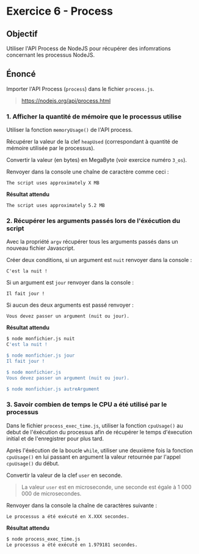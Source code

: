 # Exercice 6 - Process

## Objectif

Utiliser l'API Process de NodeJS pour récupérer des infomrations concernant les processus NodeJS.

## Énoncé

Importer l'API Process (`process`) dans le fichier `process.js`.

> https://nodejs.org/api/process.html

### 1. Afficher la quantité de mémoire que le processus utilise

Utiliser la fonction `memoryUsage()` de l'API process.

Récupérer la valeur de la clef `heapUsed` (correspondant à quantité de mémoire utilisée par le processus).

Convertir la valeur (en bytes) en MegaByte (voir exercice numéro `3_os`).

Renvoyer dans la console une chaîne de caractère comme ceci :

```text
The script uses approximately X MB
```

**Résultat attendu**

```text
The script uses approximately 5.2 MB
```

### 2. Récupérer les arguments passés lors de l'éxécution du script

Avec la propriété `argv` récupérer tous les arguments passés dans un nouveau fichier Javascript.

Créer deux conditions, si un argument est `nuit` renvoyer dans la console :

```text
C'est la nuit !
```

Si un argument est `jour` renvoyer dans la console :

```text
Il fait jour !
```

Si aucun des deux arguments est passé renvoyer :

```text
Vous devez passer un argument (nuit ou jour).
```

**Résultat attendu**

```sh
$ node monfichier.js nuit
C'est la nuit !

$ node monfichier.js jour
Il fait jour !

$ node monfichier.js
Vous devez passer un argument (nuit ou jour).

$ node monfichier.js autreArgument
```

### 3. Savoir combien de temps le CPU a été utilisé par le processus

Dans le fichier `process_exec_time.js`, utiliser la fonction `cpuUsage()` au debut de l'éxécution du processus afin de
récupérer le temps d'éxecution initial et de l'enregistrer pour plus tard.

Après l'éxécution de la boucle `while`, utiliser une deuxième fois la fonction `cpuUsage()` en lui passant en argument
la valeur retournée par l'appel `cpuUsage()` du début.

Convertir la valeur de la clef `user` en seconde.

> La valeur `user` est en microseconde, une seconde est égale à 1 000 000 de microsecondes.

Renvoyer dans la console la chaîne de caractères suivante :

```text
Le processus a été exécuté en X.XXX secondes.
```

**Résultat attendu**

```sh
$ node process_exec_time.js
Le processus a été exécuté en 1.979181 secondes.
```
